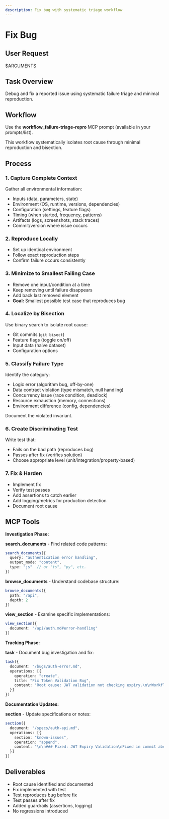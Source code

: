 ```yaml
---
description: Fix bug with systematic triage workflow
---
```


# Fix Bug

## User Request

$ARGUMENTS

## Task Overview

Debug and fix a reported issue using systematic failure triage and minimal reproduction.

## Workflow

Use the **workflow_failure-triage-repro** MCP prompt (available in your prompts/list).

This workflow systematically isolates root cause through minimal reproduction and bisection.

## Process

### 1. Capture Complete Context
Gather all environmental information:
- Inputs (data, parameters, state)
- Environment (OS, runtime, versions, dependencies)
- Configuration (settings, feature flags)
- Timing (when started, frequency, patterns)
- Artifacts (logs, screenshots, stack traces)
- Commit/version where issue occurs

### 2. Reproduce Locally
- Set up identical environment
- Follow exact reproduction steps
- Confirm failure occurs consistently

### 3. Minimize to Smallest Failing Case
- Remove one input/condition at a time
- Keep removing until failure disappears
- Add back last removed element
- **Goal:** Smallest possible test case that reproduces bug

### 4. Localize by Bisection
Use binary search to isolate root cause:
- Git commits (`git bisect`)
- Feature flags (toggle on/off)
- Input data (halve dataset)
- Configuration options

### 5. Classify Failure Type
Identify the category:
- Logic error (algorithm bug, off-by-one)
- Data contract violation (type mismatch, null handling)
- Concurrency issue (race condition, deadlock)
- Resource exhaustion (memory, connections)
- Environment difference (config, dependencies)

Document the violated invariant.

### 6. Create Discriminating Test
Write test that:
- Fails on the bad path (reproduces bug)
- Passes after fix (verifies solution)
- Choose appropriate level (unit/integration/property-based)

### 7. Fix & Harden
- Implement fix
- Verify test passes
- Add assertions to catch earlier
- Add logging/metrics for production detection
- Document root cause

## MCP Tools

**Investigation Phase:**

**search_documents** - Find related code patterns:
```typescript
search_documents({
  query: "authentication error handling",
  output_mode: "content",
  type: "js"  // or "ts", "py", etc.
})
```

**browse_documents** - Understand codebase structure:
```typescript
browse_documents({
  path: "/api",
  depth: 2
})
```

**view_section** - Examine specific implementations:
```typescript
view_section({
  document: "/api/auth.md#error-handling"
})
```

**Tracking Phase:**

**task** - Document bug investigation and fix:
```typescript
task({
  document: "/bugs/auth-error.md",
  operations: [{
    operation: "create",
    title: "Fix Token Validation Bug",
    content: "Root cause: JWT validation not checking expiry.\n\nWorkflow: failure-triage-repro\n\n@/specs/auth-api.md#jwt-validation"
  }]
})
```

**Documentation Updates:**

**section** - Update specifications or notes:
```typescript
section({
  document: "/specs/auth-api.md",
  operations: [{
    section: "known-issues",
    operation: "append",
    content: "\n\n### Fixed: JWT Expiry Validation\nFixed in commit abc123..."
  }]
})
```

## Deliverables

- Root cause identified and documented
- Fix implemented with test
- Test reproduces bug before fix
- Test passes after fix
- Added guardrails (assertions, logging)
- No regressions introduced
